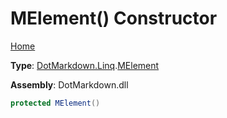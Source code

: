 # MElement\(\) Constructor

[Home](../../../../README.md)

**Type**: [DotMarkdown.Linq](../../README.md)\.[MElement](../README.md)

**Assembly**: DotMarkdown\.dll

```csharp
protected MElement()
```

